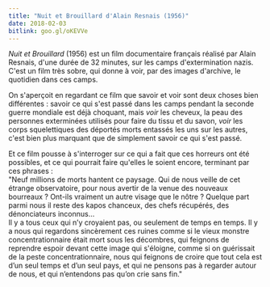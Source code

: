 ```yaml
---
title: "Nuit et Brouillard d'Alain Resnais (1956)"
date: 2018-02-03
bitlink: goo.gl/oKEVVe
--- 
```


*Nuit et Brouillard* (1956) est un film documentaire français réalisé par Alain Resnais, d'une durée de 32 minutes, sur les camps d'extermination nazis. C'est un film très sobre, qui donne à voir, par des images d'archive, le quotidien dans ces camps.  

On s'aperçoit en regardant ce film que savoir et voir sont deux choses bien différentes : savoir ce qui s'est passé dans les camps pendant la seconde guerre mondiale est déjà choquant, mais *voir* les cheveux, la peau des personnes exterminées utilisés pour faire du tissu et du savon, *voir* les corps squelettiques des déportés morts entassés les uns sur les autres, c'est bien plus marquant que de simplement savoir ce qui s'est passé.

Et ce film pousse à s'interroger sur ce qui a fait que ces horreurs ont été possibles, et ce qui pourrait faire qu'elles le soient encore, terminant par ces phrases :  
"Neuf millions de morts hantent ce paysage. Qui de nous veille de cet étrange observatoire, pour nous avertir de la venue des nouveaux bourreaux ? Ont-ils vraiment un autre visage que le nôtre ? Quelque part parmi nous il reste des kapos chanceux, des chefs récupérés, des dénonciateurs inconnus…  
Il y a tous ceux qui n’y croyaient pas, ou seulement de temps en temps. Il y a nous qui regardons sincèrement ces ruines comme si le vieux monstre concentrationnaire était mort sous les décombres, qui feignons de reprendre espoir devant cette image qui s'éloigne, comme si on guérissait de la peste concentrationnaire, nous qui feignons de croire que tout cela est d’un seul temps et d’un seul pays, et qui ne pensons pas à regarder autour de nous, et qui n’entendons pas qu’on crie sans fin."
